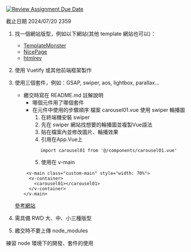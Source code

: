 [![Review Assignment Due Date](https://classroom.github.com/assets/deadline-readme-button-22041afd0340ce965d47ae6ef1cefeee28c7c493a6346c4f15d667ab976d596c.svg)](https://classroom.github.com/a/aMHx-K_k)


截止日期 2024/07/20 2359

1. 找一個網站版型，例如以下網站(其他 template 網站也可以)：
   - [TemplateMonster](https://www.templatemonster.com/)
   - [NicePage](https://nicepage.com/)
   - [htmlrev](https://htmlrev.com/)
2. 使用 Vuetify 或其他前端框架製作
3. 使用三個套件，例如：GSAP, swiper, aos, lightbox, parallax...
   - 繳交時寫在 README.md 註解說明
     - 哪個元件用了哪個套件
     - 在元件中使用的步驟順序
       檔案 carousel01.vue 使用 swiper 輪播圖
       1. 在終端機安裝 swiper
       2. 先在 swiper 網站找想要的輪播圖並複製Vue語法
       3. 貼在檔案內並修改圖片、輪播效果
       4. 引用在App.Vue上
       ```
          import carousel01 from '@/components/carousel01.vue'
       ```
       5. 使用在 v-main 
      ```
       <v-main class="custom-main" style="width: 70%">
        <v-container>
          <carousel01></carousel01>
        </v-container>
      </v-main>
       ```
          
   [參考網站](https://jo-zu-works.site/)
4. 需具備 RWD 大、中、小三種版型
5. 繳交時不要上傳 node_modules

練習 node 環境下的開發、套件的使用
